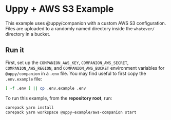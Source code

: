 # Uppy + AWS S3 Example

This example uses @uppy/companion with a custom AWS S3 configuration.
Files are uploaded to a randomly named directory inside the `whatever/`
directory in a bucket.

## Run it

First, set up the `COMPANION_AWS_KEY`, `COMPANION_AWS_SECRET`,
`COMPANION_AWS_REGION`, and `COMPANION_AWS_BUCKET` environment variables for
`@uppy/companion` in a `.env` file. You may find useful to first copy the
`.env.example` file:

```sh
[ -f .env ] || cp .env.example .env
```

To run this example, from the **repository root**, run:

```sh
corepack yarn install
corepack yarn workspace @uppy-example/aws-companion start
```

